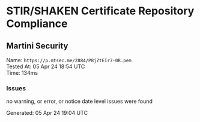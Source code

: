 # STIR/SHAKEN Certificate Repository Compliance

## Martini Security

Name: `https://p.mtsec.me/2884/P8jZtEIr7-0R.pem`\
Tested At: 05 Apr 24 18:54 UTC\
Time: 134ms

### Issues

no warning, or error, or notice date level issues were found

Generated: 05 Apr 24 19:04 UTC